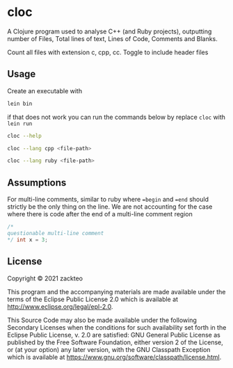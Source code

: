 # cloc

A Clojure program used to analyse C++ (and Ruby projects), outputting number of Files, Total lines of text, Lines of Code, Comments and Blanks.

Count all files with extension c, cpp, cc. Toggle to include header files

## Usage

Create an executable with
``` sh
lein bin
```

if that does not work you can run the commands below by replace `cloc` with `lein run`

``` sh
cloc --help
```

``` sh
cloc --lang cpp <file-path>
```

``` sh
cloc --lang ruby <file-path>
```


## Assumptions
For multi-line comments, similar to ruby where `=begin` and `=end` should strictly be the only thing on the line. We are not accounting for the case where there is code after the end of a multi-line comment region 

```cpp
/* 
questionable multi-line comment 
*/ int x = 3;
```


## License

Copyright © 2021 zackteo

This program and the accompanying materials are made available under the
terms of the Eclipse Public License 2.0 which is available at
http://www.eclipse.org/legal/epl-2.0.

This Source Code may also be made available under the following Secondary
Licenses when the conditions for such availability set forth in the Eclipse
Public License, v. 2.0 are satisfied: GNU General Public License as published by
the Free Software Foundation, either version 2 of the License, or (at your
option) any later version, with the GNU Classpath Exception which is available
at https://www.gnu.org/software/classpath/license.html.
